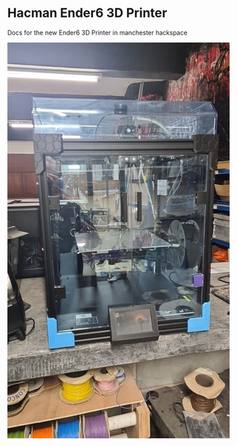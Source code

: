 # Hacman Ender6 3D Printer

Docs for the new Ender6 3D Printer in manchester hackspace

![front.jpg](images/front.jpg)
